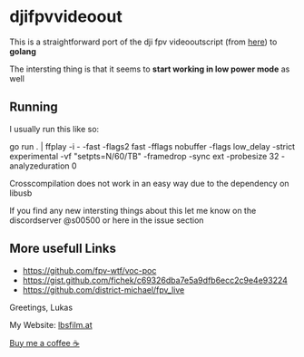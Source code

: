 # djifpvvideoout

This is a straightforward port of the dji fpv videooutscript (from [here](https://github.com/fpv-wtf/voc-poc)) to **golang**

The intersting thing is that it seems to **start working in low power mode** as well

## Running

I usually run this like so:

go run . | ffplay -i - -fast -flags2 fast -fflags nobuffer -flags low_delay -strict experimental -vf "setpts=N/60/TB" -framedrop -sync ext -probesize 32 -analyzeduration 0


Crosscompilation does not work in an easy way due to the dependency on libusb

If you find any new intersting things about this let me know on the discordserver @s00500 or here in the issue section


## More usefull Links

- https://github.com/fpv-wtf/voc-poc
- https://gist.github.com/fichek/c69326dba7e5a9dfb6ecc2c9e4e93224
- https://github.com/district-michael/fpv_live


Greetings,
Lukas

My Website: [lbsfilm.at](lbsfilm.at)

[Buy me a coffee ☕️](https://www.paypal.com/paypalme/lukasbachschwell/3)
